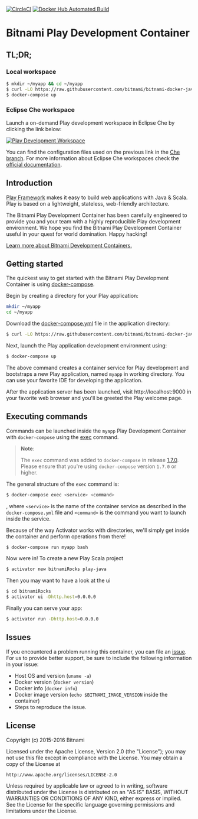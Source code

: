 [![CircleCI](https://circleci.com/gh/bitnami/bitnami-docker-java-play/tree/master.svg?style=shield)](https://circleci.com/gh/bitnami/bitnami-docker-java-play/tree/master)
[![Docker Hub Automated Build](http://container.checkforupdates.com/badges/bitnami/java-play)](https://hub.docker.com/r/bitnami/java-play/)

# Bitnami Play Development Container

## TL;DR;

### Local workspace

```bash
$ mkdir ~/myapp && cd ~/myapp
$ curl -LO https://raw.githubusercontent.com/bitnami/bitnami-docker-java-play/master/docker-compose.yml
$ docker-compose up
```

### Eclipse Che workspace

Launch a on-demand Play development workspace in Eclipse Che by clicking the link below:

[![Play Development Workspace](http://beta.codenvy.com/factory/resources/codenvy-contribute.svg)](https://beta.codenvy.com/f/?url=https%3A%2F%2Fgithub.com%2Fbitnami%2Fbitnami-docker-java-play%2Ftree%2Fche)

You can find the configuration files used on the previous link in the [Che branch](https://github.com/bitnami/bitnami-docker-java-play/tree/che). For more information about Eclipse Che workspaces check the [official documentation](https://eclipse-che.readme.io/docs/introduction).

## Introduction

[Play Framework](https://www.playframework.com) makes it easy to build web applications with Java & Scala. Play is based on a lightweight, stateless, web-friendly architecture.

The Bitnami Play Development Container has been carefully engineered to provide you and your team with a highly reproducible Play development environment. We hope you find the Bitnami Play Development Container useful in your quest for world domination. Happy hacking!

[Learn more about Bitnami Development Containers.](https://docs.bitnami.com/containers/how-to/use-bitnami-development-containers/)

## Getting started

The quickest way to get started with the Bitnami Play Development Container is using [docker-compose](https://docs.docker.com/compose/).

Begin by creating a directory for your Play application:

```bash
mkdir ~/myapp
cd ~/myapp
```

Download the [docker-compose.yml](https://raw.githubusercontent.com/bitnami/bitnami-docker-java-play/master/docker-compose.yml) file in the application directory:

```bash
$ curl -LO https://raw.githubusercontent.com/bitnami/bitnami-docker-java-play/master/docker-compose.yml
```

Next, launch the Play application development environment using:

```bash
$ docker-compose up
```

The above command creates a container service for Play development and bootstraps a new Play application, named `myapp` in working directory. You can use your favorite IDE for developing the application.

After the application server has been launched, visit http://localhost:9000 in your favorite web browser and you'll be greeted the Play welcome page.

## Executing commands

Commands can be launched inside the `myapp` Play Development Container with `docker-compose` using the [exec](https://docs.docker.com/compose/reference/exec/) command.

> **Note**:
>
> The `exec` command was added to `docker-compose` in release [1.7.0](https://github.com/docker/compose/blob/master/CHANGELOG.md#170-2016-04-13). Please ensure that you're using `docker-compose` version `1.7.0` or higher.

The general structure of the `exec` command is:

```bash
$ docker-compose exec <service> <command>
```

, where `<service>` is the name of the container service as described in the `docker-compose.yml` file and `<command>` is the command you want to launch inside the service.

Because of the way Activator works with directories, we'll simply get inside the container and perform operations from there!

```bash
$ docker-compose run myapp bash
```

Now were in! To create a new Play Scala project

```bash
$ activator new bitnamiRocks play-java
```

Then you may want to have a look at the ui

```bash
$ cd bitnamiRocks
$ activator ui -Dhttp.host=0.0.0.0
```

Finally you can serve your app:

```bash
$ activator run -Dhttp.host=0.0.0.0
```

## Issues

If you encountered a problem running this container, you can file an [issue](../../issues/new). For us to provide better support, be sure to include the following information in your issue:

- Host OS and version (`uname -a`)
- Docker version (`docker version`)
- Docker info (`docker info`)
- Docker image version (`echo $BITNAMI_IMAGE_VERSION` inside the container)
- Steps to reproduce the issue.

## License

Copyright (c) 2015-2016 Bitnami

Licensed under the Apache License, Version 2.0 (the "License");
you may not use this file except in compliance with the License.
You may obtain a copy of the License at

    http://www.apache.org/licenses/LICENSE-2.0

Unless required by applicable law or agreed to in writing, software
distributed under the License is distributed on an "AS IS" BASIS,
WITHOUT WARRANTIES OR CONDITIONS OF ANY KIND, either express or implied.
See the License for the specific language governing permissions and
limitations under the License.
